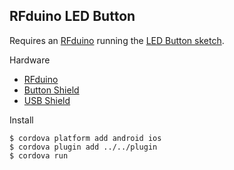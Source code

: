 ## RFduino LED Button

Requires an [RFduino](http://rfudino.com) running the [LED Button sketch](https://github.com/RFduino/RFduino/blob/cfe1a448524f2dafc25f62cccd900484925bba8a/libraries/RFduinoBLE/examples/LedButton/LedButton.ino).

Hardware

 * [RFduino](http://www.rfduino.com/product/rfd22102-rfduino-dip/)
 * [Button Shield](http://www.rfduino.com/product/rfd22122-rgb-button-shield-for-rfduino/)
 * [USB Shield](http://www.rfduino.com/product/rfd22124-pcb-usb-shield-for-rfduino/)


Install

    $ cordova platform add android ios
    $ cordova plugin add ../../plugin
    $ cordova run
